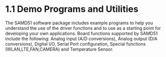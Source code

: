 # 1.1 Demo Programs and Utilities

The SAMD51 software package includes example programs to help you understand the use of the driver functions and to use as a starting point for developing your own applications. Board functions supported by SAMD51 include the following: Analog input (A/D conversions), Analog output (D/A conversions), Digital I/O, Serial Port configuration, Special functions (WLAN,LTE,FAN,CAMERA) and Temperature Sensor.
